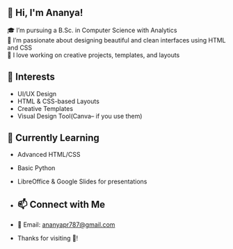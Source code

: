 ## 👋 Hi, I'm Ananya!

🎓 I’m pursuing a B.Sc. in Computer Science with Analytics  
🎨 I’m passionate about designing beautiful and clean interfaces using HTML and CSS  
📌 I love working on creative projects, templates, and layouts


## 🎯 Interests
- UI/UX Design
- HTML & CSS-based Layouts
- Creative Templates
- Visual Design Tool(Canva– if you use them)


## 🌱 Currently Learning
- Advanced HTML/CSS
- Basic Python 
- LibreOffice & Google Slides for presentations
- ## 📫 Connect with Me
- 💌 Email: ananyapr787@gmail.com

- Thanks for visiting 💖!
